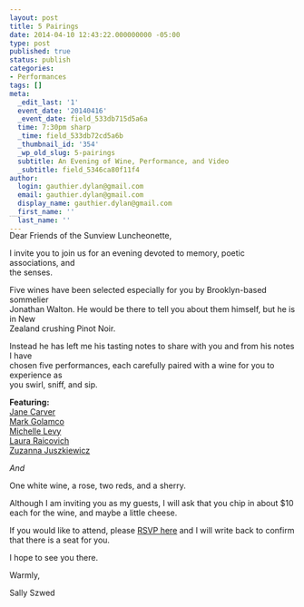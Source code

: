```yaml
---
layout: post
title: 5 Pairings
date: 2014-04-10 12:43:22.000000000 -05:00
type: post
published: true
status: publish
categories:
- Performances
tags: []
meta:
  _edit_last: '1'
  event_date: '20140416'
  _event_date: field_533db715d5a6a
  time: 7:30pm sharp
  _time: field_533db72cd5a6b
  _thumbnail_id: '354'
  _wp_old_slug: 5-pairings
  subtitle: An Evening of Wine, Performance, and Video
  _subtitle: field_5346ca80f11f4
author:
  login: gauthier.dylan@gmail.com
  email: gauthier.dylan@gmail.com
  display_name: gauthier.dylan@gmail.com
  first_name: ''
  last_name: ''
---
```

<div style="font-size:.9;margin-top:-45px;margin-bottom:25px"><em>Image: still from</em> Afternoon with John<em> by Michelle Levy, 2013</em></div>
<p>Dear Friends of the Sunview Luncheonette,</p>
<p>I invite you to join us for an evening devoted to memory, poetic associations, and<br />
the senses.</p>
<p>Five wines have been selected especially for you by Brooklyn-based sommelier<br />
Jonathan Walton. He would be there to tell you about them himself, but he is in New<br />
Zealand crushing Pinot Noir.</p>
<p>Instead he has left me his tasting notes to share with you and from his notes I have<br />
chosen five performances, each carefully paired with a wine for you to experience as<br />
you swirl, sniff, and sip.</p>
<p><strong>Featuring:</strong><br />
<a href="https://janecarver.bandcamp.com/">Jane Carver</a><br />
<a href="http://markgolamco.com/">Mark Golamco</a><br />
<a href="http://www.michelle-levy.com/">Michelle Levy</a><br />
<a href="http://www.brooklynrail.org/contributor/laura-raicovich">Laura Raicovich</a><br />
<a title="Food Project People’s Kitchen" href="http://thesunview.org/food-project-peoples-kitchen/">Zuzanna Juszkiewicz</a></p>
<p><em>And</em></p>
<p>One white wine, a rose, two reds, and a sherry.</p>
<p>Although I am inviting you as my guests, I will ask that you chip in about $10 each for the wine, and maybe a little cheese.</p>
<p>If you would like to attend, please <a href="mailto:sally.o.szwed@gmail.com">RSVP here</a> and I will write back to confirm that there is a seat for you.</p>
<p>I hope to see you there.</p>
<p>Warmly,</p>
<p>Sally Szwed</p>
<p>&nbsp;</p>
